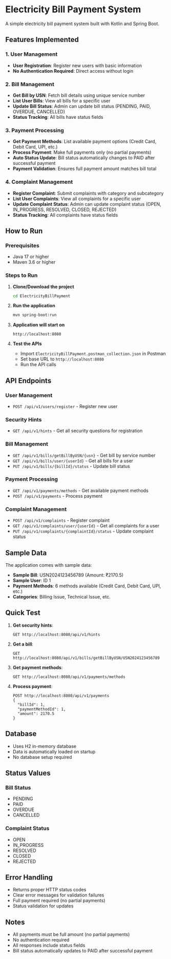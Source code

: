 # Electricity Bill Payment System

A simple electricity bill payment system built with Kotlin and Spring Boot.

## Features Implemented

### 1. User Management

- **User Registration**: Register new users with basic information
- **No Authentication Required**: Direct access without login

### 2. Bill Management

- **Get Bill by USN**: Fetch bill details using unique service number
- **List User Bills**: View all bills for a specific user
- **Update Bill Status**: Admin can update bill status (PENDING, PAID, OVERDUE, CANCELLED)
- **Status Tracking**: All bills have status fields

### 3. Payment Processing

- **Get Payment Methods**: List available payment options (Credit Card, Debit Card, UPI, etc.)
- **Process Payment**: Make full payments only (no partial payments)
- **Auto Status Update**: Bill status automatically changes to PAID after successful payment
- **Payment Validation**: Ensures full payment amount matches bill total

### 4. Complaint Management

- **Register Complaint**: Submit complaints with category and subcategory
- **List User Complaints**: View all complaints for a specific user
- **Update Complaint Status**: Admin can update complaint status (OPEN, IN_PROGRESS, RESOLVED, CLOSED, REJECTED)
- **Status Tracking**: All complaints have status fields

## How to Run

### Prerequisites

- Java 17 or higher
- Maven 3.6 or higher

### Steps to Run

1. **Clone/Download the project**

   ```bash
   cd ElectricityBillPayment
   ```

2. **Run the application**

   ```bash
   mvn spring-boot:run
   ```

3. **Application will start on**

   ```
   http://localhost:8080
   ```

4. **Test the APIs**
   - Import `ElectricityBillPayment.postman_collection.json` in Postman
   - Set base URL to `http://localhost:8080`
   - Run the API calls

## API Endpoints

### User Management

- `POST /api/v1/users/register` - Register new user

### Security Hints

- `GET /api/v1/hints` - Get all security questions for registration

### Bill Management

- `GET /api/v1/bills/getBillByUSN/{usn}` - Get bill by service number
- `GET /api/v1/bills/user/{userId}` - Get all bills for a user
- `PUT /api/v1/bills/{billId}/status` - Update bill status

### Payment Processing

- `GET /api/v1/payments/methods` - Get available payment methods
- `POST /api/v1/payments` - Process payment

### Complaint Management

- `POST /api/v1/complaints` - Register complaint
- `GET /api/v1/complaints/user/{userId}` - Get all complaints for a user
- `PUT /api/v1/complaints/{complaintId}/status` - Update complaint status

## Sample Data

The application comes with sample data:

- **Sample Bill**: USN2024123456789 (Amount: ₹2170.5)
- **Sample User**: ID 1
- **Payment Methods**: 6 methods available (Credit Card, Debit Card, UPI, etc.)
- **Categories**: Billing Issue, Technical Issue, etc.

## Quick Test

1. **Get security hints**:

   ```
   GET http://localhost:8080/api/v1/hints
   ```

2. **Get a bill**:

   ```
   GET http://localhost:8080/api/v1/bills/getBillByUSN/USN2024123456789
   ```

3. **Get payment methods**:

   ```
   GET http://localhost:8080/api/v1/payments/methods
   ```

4. **Process payment**:
   ```
   POST http://localhost:8080/api/v1/payments
   {
     "billId": 1,
     "paymentMethodId": 1,
     "amount": 2170.5
   }
   ```

## Database

- Uses H2 in-memory database
- Data is automatically loaded on startup
- No database setup required

## Status Values

### Bill Status

- PENDING
- PAID
- OVERDUE
- CANCELLED

### Complaint Status

- OPEN
- IN_PROGRESS
- RESOLVED
- CLOSED
- REJECTED

## Error Handling

- Returns proper HTTP status codes
- Clear error messages for validation failures
- Full payment required (no partial payments)
- Status validation for updates

## Notes

- All payments must be full amount (no partial payments)
- No authentication required
- All responses include status fields
- Bill status automatically updates to PAID after successful payment
